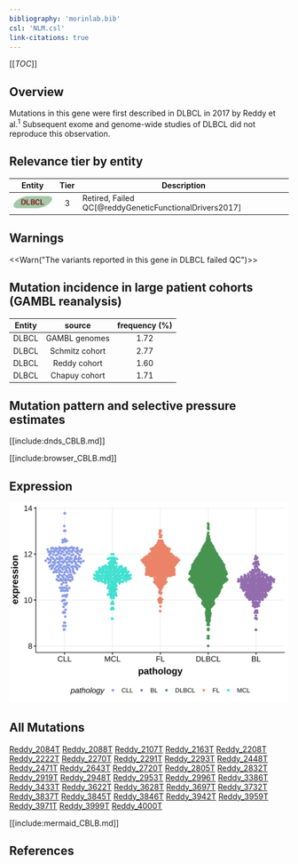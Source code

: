```yaml
---
bibliography: 'morinlab.bib'
csl: 'NLM.csl'
link-citations: true
---
```

[[_TOC_]]

## Overview

Mutations in this gene were first described in DLBCL in 2017 by Reddy et al.<sup>1</sup> Subsequent exome and genome-wide studies of DLBCL did not reproduce this observation. 


## Relevance tier by entity

|Entity|Tier|Description                              |
|:------:|:----:|-----------------------------------------|
|![DLBCL](images/icons/DLBCL_tier2.png) |3   |Retired, Failed QC[@reddyGeneticFunctionalDrivers2017]|

## Warnings

<<Warn("The variants reported in this gene in DLBCL failed QC")>>

## Mutation incidence in large patient cohorts (GAMBL reanalysis)

|Entity|source        |frequency (%)|
|:------:|:--------------:|:-------------:|
|DLBCL |GAMBL genomes |1.72         |
|DLBCL |Schmitz cohort|2.77         |
|DLBCL |Reddy cohort  |1.60         |
|DLBCL |Chapuy cohort |1.71         |

## Mutation pattern and selective pressure estimates

[[include:dnds_CBLB.md]]


[[include:browser_CBLB.md]]

## Expression
![](images/gene_expression/CBLB_by_pathology.svg)

## All Mutations

[Reddy_2084T](https://www.bcgsc.ca/downloads/morinlab/GAMBL/Reddy/igv_reports/Reddy_2084T.html)
[Reddy_2088T](https://www.bcgsc.ca/downloads/morinlab/GAMBL/Reddy/igv_reports/Reddy_2088T.html)
[Reddy_2107T](https://www.bcgsc.ca/downloads/morinlab/GAMBL/Reddy/igv_reports/Reddy_2107T.html)
[Reddy_2163T](https://www.bcgsc.ca/downloads/morinlab/GAMBL/Reddy/igv_reports/Reddy_2163T.html)
[Reddy_2208T](https://www.bcgsc.ca/downloads/morinlab/GAMBL/Reddy/igv_reports/Reddy_2208T.html)
[Reddy_2222T](https://www.bcgsc.ca/downloads/morinlab/GAMBL/Reddy/igv_reports/Reddy_2222T.html)
[Reddy_2270T](https://www.bcgsc.ca/downloads/morinlab/GAMBL/Reddy/igv_reports/Reddy_2270T.html)
[Reddy_2291T](https://www.bcgsc.ca/downloads/morinlab/GAMBL/Reddy/igv_reports/Reddy_2291T.html)
[Reddy_2293T](https://www.bcgsc.ca/downloads/morinlab/GAMBL/Reddy/igv_reports/Reddy_2293T.html)
[Reddy_2448T](https://www.bcgsc.ca/downloads/morinlab/GAMBL/Reddy/igv_reports/Reddy_2448T.html)
[Reddy_2471T](https://www.bcgsc.ca/downloads/morinlab/GAMBL/Reddy/igv_reports/Reddy_2471T.html)
[Reddy_2643T](https://www.bcgsc.ca/downloads/morinlab/GAMBL/Reddy/igv_reports/Reddy_2643T.html)
[Reddy_2720T](https://www.bcgsc.ca/downloads/morinlab/GAMBL/Reddy/igv_reports/Reddy_2720T.html)
[Reddy_2805T](https://www.bcgsc.ca/downloads/morinlab/GAMBL/Reddy/igv_reports/Reddy_2805T.html)
[Reddy_2832T](https://www.bcgsc.ca/downloads/morinlab/GAMBL/Reddy/igv_reports/Reddy_2832T.html)
[Reddy_2919T](https://www.bcgsc.ca/downloads/morinlab/GAMBL/Reddy/igv_reports/Reddy_2919T.html)
[Reddy_2948T](https://www.bcgsc.ca/downloads/morinlab/GAMBL/Reddy/igv_reports/Reddy_2948T.html)
[Reddy_2953T](https://www.bcgsc.ca/downloads/morinlab/GAMBL/Reddy/igv_reports/Reddy_2953T.html)
[Reddy_2996T](https://www.bcgsc.ca/downloads/morinlab/GAMBL/Reddy/igv_reports/Reddy_2996T.html)
[Reddy_3386T](https://www.bcgsc.ca/downloads/morinlab/GAMBL/Reddy/igv_reports/Reddy_3386T.html)
[Reddy_3433T](https://www.bcgsc.ca/downloads/morinlab/GAMBL/Reddy/igv_reports/Reddy_3433T.html)
[Reddy_3622T](https://www.bcgsc.ca/downloads/morinlab/GAMBL/Reddy/igv_reports/Reddy_3622T.html)
[Reddy_3628T](https://www.bcgsc.ca/downloads/morinlab/GAMBL/Reddy/igv_reports/Reddy_3628T.html)
[Reddy_3697T](https://www.bcgsc.ca/downloads/morinlab/GAMBL/Reddy/igv_reports/Reddy_3697T.html)
[Reddy_3732T](https://www.bcgsc.ca/downloads/morinlab/GAMBL/Reddy/igv_reports/Reddy_3732T.html)
[Reddy_3837T](https://www.bcgsc.ca/downloads/morinlab/GAMBL/Reddy/igv_reports/Reddy_3837T.html)
[Reddy_3845T](https://www.bcgsc.ca/downloads/morinlab/GAMBL/Reddy/igv_reports/Reddy_3845T.html)
[Reddy_3846T](https://www.bcgsc.ca/downloads/morinlab/GAMBL/Reddy/igv_reports/Reddy_3846T.html)
[Reddy_3942T](https://www.bcgsc.ca/downloads/morinlab/GAMBL/Reddy/igv_reports/Reddy_3942T.html)
[Reddy_3959T](https://www.bcgsc.ca/downloads/morinlab/GAMBL/Reddy/igv_reports/Reddy_3959T.html)
[Reddy_3971T](https://www.bcgsc.ca/downloads/morinlab/GAMBL/Reddy/igv_reports/Reddy_3971T.html)
[Reddy_3999T](https://www.bcgsc.ca/downloads/morinlab/GAMBL/Reddy/igv_reports/Reddy_3999T.html)
[Reddy_4000T](https://www.bcgsc.ca/downloads/morinlab/GAMBL/Reddy/igv_reports/Reddy_4000T.html)

[[include:mermaid_CBLB.md]]

## References

<!-- ORIGIN: reddyGeneticFunctionalDrivers2017 -->
<!-- DLBCL: reddyGeneticFunctionalDrivers2017 -->
